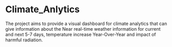 # Climate_Anlytics
The project aims to provide a visual dashboard for climate analytics that can give information about the Near real-time weather information for current and next 5-7 days, temperature increase Year-Over-Year and impact of harmful radiation.
